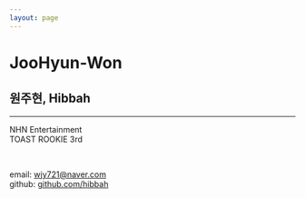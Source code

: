 ```yaml
---
layout: page
---
```


# JooHyun-Won

## 원주현, Hibbah

----

NHN Entertainment<br>
TOAST ROOKIE 3rd

<br>

email: wjy721@naver.com<br>
github: [github.com/hibbah](https://github.com/hibbah)
